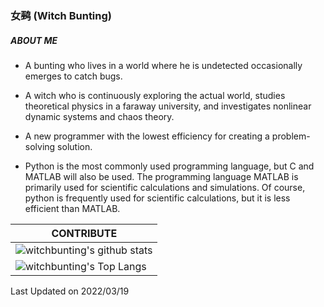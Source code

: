### 女鹀 (Witch Bunting)

##### ABOUT ME

* A bunting who lives in a world where he is undetected occasionally emerges to catch bugs.

* A witch who is continuously exploring the actual world, studies theoretical physics in a faraway university, and investigates nonlinear dynamic systems and chaos theory.

* A new programmer with the lowest efficiency for creating a problem-solving solution.

* Python is the most commonly used programming language, but C and MATLAB will also be used. The programming language MATLAB is primarily used for scientific calculations and simulations. Of course, python is frequently used for scientific calculations, but it is less efficient than MATLAB.

|CONTRIBUTE
|-------------
|![witchbunting's github stats](https://github-readme-stats.vercel.app/api?username=witchbunting&show_icons=true&theme=radical&line_height=20)
|![witchbunting's Top Langs](https://github-readme-stats.vercel.app/api/top-langs/?username=witchbunting&layout=compact&theme=radical&card_width=270)




Last Updated on 2022/03/19
